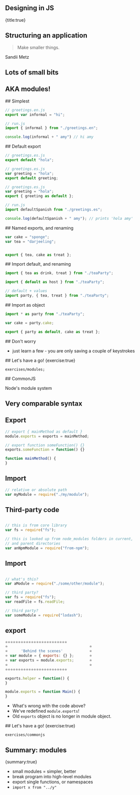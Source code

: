 ## Designing in JS
{title:true}

## Structuring an application

> Make smaller things.

Sandii Metz

## Lots of small bits

## AKA modules!

## Simplest

```javascript
// greetings.en.js
export var informal = "hi";
```

```javascript
// run.js
import { informal } from "./greetings.en";

console.log(informal + " amy") // hi amy
```

## Default export

```javascript
// greetings.es.js
export default "hola";
```

```javascript
// greetings.es.js
var greeting = "hola";
export default greeting;
```

```javascript
// greetings.es.js
var greeting = "hola";
export { greeting as default };
```

```javascript
// run.js
import defaultSpanish from "./greetings.es";

console.log(defaultSpanish + " amy"); // prints 'hola amy'
```

## Named exports, and renaming

```javascript
var cake = "sponge";
var tea = "darjeeling";


export { tea, cake as treat };
```

## Import default, and renaming

```javascript
import { tea as drink, treat } from "./teaParty";
```

```javascript
import { default as host } from "./teaParty";
```

```javascript
// default + values
import party, { tea, treat } from "./teaParty";
```

## Import as object

```javascript
import * as party from "./teaParty";

var cake = party.cake;

export { party as default, cake as treat };
```

## Don't worry

- just learn a few - you are only saving a couple of keystrokes

## Let's have a go!
{exercise:true}

    exercises/modules;

## CommonJS

Node's module system

## Very comparable syntax


## Export

```javascript
// export { mainMethod as default }
module.exports = exports = mainMethod;

// export function someFunction() {}
exports.someFunction = function() {}

function mainMethod() {
} 
```

## Import

```javascript
// relative or absolute path
var myModule = require("./my/module");
```

## Third-party code

```javascript

// this is from core library
var fs = require("fs");

// this is looked up from node_modules folders in current,
// and parent directories
var anNpmModule = require("from-npm");
```

## Import

```javascript

// what's this?
var aModule = require("./some/other/module");

// third party?
var fs = require("fs");
var readFile = fs.readFile;

// third party?
var someModule = require("lodash");
```


## export

```javascript
⭐️⭐️⭐️⭐️⭐️⭐️⭐️⭐️⭐️⭐️⭐️⭐️⭐️⭐️⭐️⭐️⭐️⭐️⭐️⭐️⭐️⭐️⭐️⭐️
⭐️                                     ⭐️
⭐️      'Behind the scenes'            ⭐️
⭐️ var module = { exports: {} };       ⭐️
⭐️ var exports = module.exports;       ⭐️
⭐️                                     ⭐️
⭐️⭐️⭐️⭐️⭐️⭐️⭐️⭐️⭐️⭐️⭐️⭐️⭐️⭐️⭐️⭐️⭐️⭐️⭐️⭐️⭐️⭐️⭐️⭐️

exports.helper = function() {
}

module.exports = function Main() {
}
```

<ul>
  <li>What's wrong with the code above?</li>
  <li class="fragment">
     We've redefined <code>module.exports</code>!
  </li>

  <li class="fragment">
    Old <code>exports</code> object is no longer in module object.
  </li>
</ul>

## Let's have a go!
{exercise:true}

    exercises/commonjs

## Summary: modules
{summary:true}

- small modules = simpler, better
- break program into high-level modules
- export single functions, or namespaces
- `import x from "../y"`



